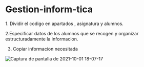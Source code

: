 # Gestion-inform-tica

<primerPaso>
  1. Dividir el codigo en apartados , asignatura y alumnos.
</primerPaso>
<SegundoPaso>
 
  
  2.Especificar datos de los alumnos que se recogen y organizar estructuradamente la informacion.
</SegundoPaso>
<trecerPaso>
 
  
  3. Copiar informacion necesitada
  </tercerPaso>



![Captura de pantalla de 2021-10-01 18-07-17](https://user-images.githubusercontent.com/91209043/135660096-c5cf4f08-7388-492b-a7d5-c3cc0d3d80df.png)
